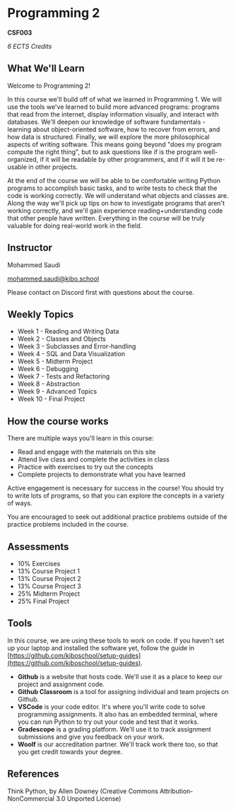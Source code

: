 # Programming 2

**CSF003**

_6 ECTS Credits_

## What We'll Learn

Welcome to Programming 2!

In this course we'll build off of what we learned in Programming 1. We will use the tools we've learned to build more advanced programs: programs that read from the internet, display information visually, and interact with databases. We'll  deepen our knowledge of software fundamentals - learning about object-oriented software, how to recover from errors, and how data is structured. Finally, we will explore the more philosophical aspects of writing software. This means going beyond "does my program compute the right thing", but to ask questions like if is the program well-organized, if it will be readable by other programmers, and if it will it be re-usable in other projects.

At the end of the course we will be able to be comfortable writing Python programs to accomplish basic tasks, and to write tests to check that the code is working correctly. We will understand what objects and classes are. Along the way we'll pick up tips on how to investigate programs that aren't working correctly, and we'll gain experience reading+understanding code that other people have written. Everything in the course will be truly valuable for doing real-world work in the field.

## Instructor

Mohammed Saudi

[mohammed.saudi@kibo.school](mailto:mohammed.saudi@kibo.school)

Please contact on Discord first with questions about the course.

## Weekly Topics

* Week 1 - Reading and Writing Data
* Week 2 - Classes and Objects
* Week 3 - Subclasses and Error-handling
* Week 4 - SQL and Data Visualization
* Week 5 - Midterm Project
* Week 6 - Debugging
* Week 7 - Tests and Refactoring
* Week 8 - Abstraction
* Week 9 - Advanced Topics
* Week 10 - Final Project

## How the course works

There are multiple ways you'll learn in this course:

* Read and engage with the materials on this site
* Attend live class and complete the activities in class
* Practice with exercises to try out the concepts
* Complete projects to demonstrate what you have learned

Active engagement is necessary for success in the course! You should try to
write lots of programs, so that you can explore the concepts in a variety of
ways.

You are encouraged to seek out additional practice problems outside of the
practice problems included in the course.

## Assessments

* 10%	Exercises
* 13% 	Course Project 1
* 13%	Course Project 2
* 13%	Course Project 3
* 25% 	Midterm Project
* 25%	Final Project

## Tools

In this course, we are using these tools to work on code. If you haven't set up
your laptop and installed the software yet, follow the guide in
[https://github.com/kiboschool/setup-guides](https://github.com/kiboschool/setup-guides).

* **Github** is a website that hosts code. We'll use it as a place to keep our project and assignment code.
* **Github Classroom** is a tool for assigning individual and team projects on Github. 
* **VSCode** is your code editor. It's where you'll write code to solve
    programming assignments. It also has an embedded terminal, where you can run
    Python to try out your code and test that it works.
* **Gradescope** is a grading platform. We'll use it to track assignment
    submissions and give you feedback on your work.
* **Woolf** is our accreditation partner. We'll track work there too, so that
    you get credit towards your degree.

## References

Think Python, by Allen Downey (Creative Commons Attribution-NonCommercial 3.0 Unported License)



